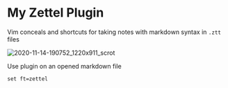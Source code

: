 # My Zettel Plugin
Vim conceals and shortcuts for taking notes with markdown syntax in `.ztt` files

![2020-11-14-190752_1220x911_scrot](https://user-images.githubusercontent.com/24639564/99154014-d1bd3300-26ac-11eb-8e96-ff371405435f.png)

Use plugin on an opened markdown file
```
set ft=zettel
```
